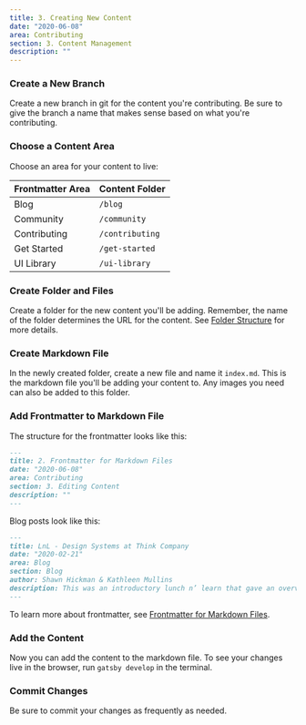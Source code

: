 ```yaml
---
title: 3. Creating New Content
date: "2020-06-08"
area: Contributing
section: 3. Content Management
description: ""
---
```


### Create a New Branch

Create a new branch in git for the content you're contributing. Be sure to give the branch a name that makes sense based on what you're contributing.

### Choose a Content Area

Choose an area for your content to live:

| Frontmatter Area | Content Folder  |
| ---------------- | --------------- |
| Blog             | `/blog`         |
| Community        | `/community`    |
| Contributing     | `/contributing` |
| Get Started      | `/get-started`  |
| UI Library       | `/ui-library`   |

### Create Folder and Files

Create a folder for the new content you'll be adding. Remember, the name of the folder determines the URL for the content. See [Folder Structure]() for more details.

### Create Markdown File

In the newly created folder, create a new file and name it `index.md`. This is the markdown file you'll be adding your content to. Any images you need can also be added to this folder.

### Add Frontmatter to Markdown File

The structure for the frontmatter looks like this:

```md
---
title: 2. Frontmatter for Markdown Files
date: "2020-06-08"
area: Contributing
section: 3. Editing Content
description: ""
---
```

Blog posts look like this:

```md
---
title: LnL - Design Systems at Think Company
date: "2020-02-21"
area: Blog
section: Blog
author: Shawn Hickman & Kathleen Mullins
description: This was an introductory lunch n’ learn that gave an overview of design systems at Think Company presented by Kathleen Mullins and Shawn Hickman.
---
```

To learn more about frontmatter, see [Frontmatter for Markdown Files](http://designsystems.thinkcompany.com/contributing/frontmatter-for-markdown-files/).

### Add the Content

Now you can add the content to the markdown file. To see your changes live in the browser, run `gatsby develop` in the terminal.

### Commit Changes

Be sure to commit your changes as frequently as needed.
